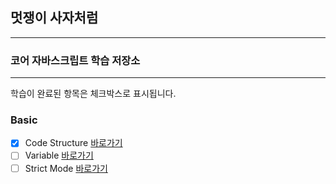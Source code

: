 ## 멋쟁이 사자처럼

---

### 코어 자바스크립트 학습 저장소

---

학습이 완료된 항목은 체크박스로 표시됩니다.

### Basic

- [x] Code Structure [바로가기](https://naver.com)
- [ ] Variable [바로가기](https://naver.com)
- [ ] Strict Mode [바로가기](https://naver.com)
